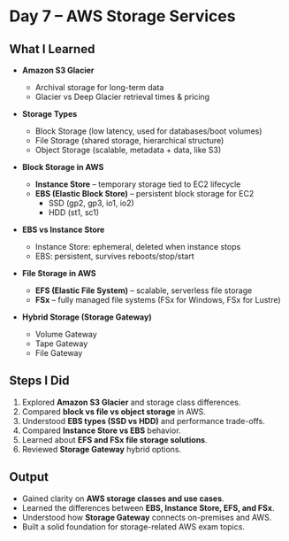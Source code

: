 # Day 7 – AWS Storage Services  

## What I Learned  

- **Amazon S3 Glacier**  
  - Archival storage for long-term data  
  - Glacier vs Deep Glacier retrieval times & pricing  

- **Storage Types**  
  - Block Storage (low latency, used for databases/boot volumes)  
  - File Storage (shared storage, hierarchical structure)  
  - Object Storage (scalable, metadata + data, like S3)  

- **Block Storage in AWS**  
  - **Instance Store** – temporary storage tied to EC2 lifecycle  
  - **EBS (Elastic Block Store)** – persistent block storage for EC2  
    - SSD (gp2, gp3, io1, io2)  
    - HDD (st1, sc1)  

- **EBS vs Instance Store**  
  - Instance Store: ephemeral, deleted when instance stops  
  - EBS: persistent, survives reboots/stop/start  

- **File Storage in AWS**  
  - **EFS (Elastic File System)** – scalable, serverless file storage  
  - **FSx** – fully managed file systems (FSx for Windows, FSx for Lustre)  

- **Hybrid Storage (Storage Gateway)**  
  - Volume Gateway  
  - Tape Gateway  
  - File Gateway  

## Steps I Did  
1. Explored **Amazon S3 Glacier** and storage class differences.  
2. Compared **block vs file vs object storage** in AWS.  
3. Understood **EBS types (SSD vs HDD)** and performance trade-offs.  
4. Compared **Instance Store vs EBS** behavior.  
5. Learned about **EFS and FSx file storage solutions**.  
6. Reviewed **Storage Gateway** hybrid options.  

## Output  
- Gained clarity on **AWS storage classes and use cases**.  
- Learned the differences between **EBS, Instance Store, EFS, and FSx**.  
- Understood how **Storage Gateway** connects on-premises and AWS.  
- Built a solid foundation for storage-related AWS exam topics.  
